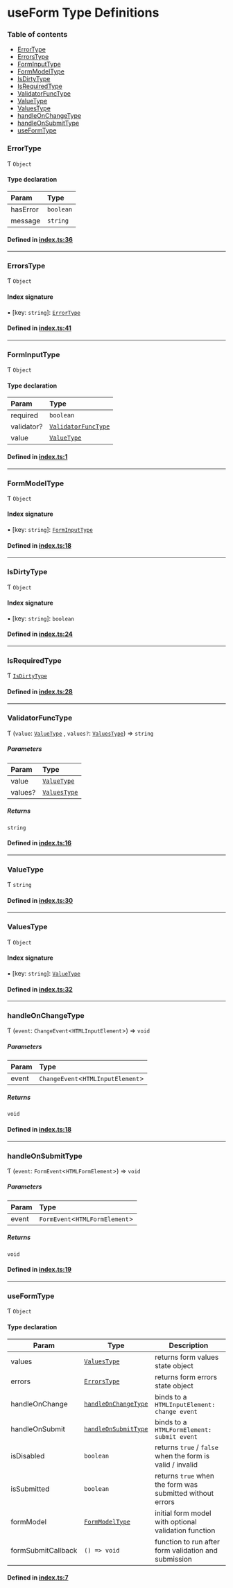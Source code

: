 # useForm Type Definitions

### Table of contents

- [ErrorType](definitions.md#errortype)
- [ErrorsType](definitions.md#errorstype)
- [FormInputType](definitions.md#forminputtype)
- [FormModelType](definitions.md#formmodeltype)
- [IsDirtyType](definitions.md#isdirtytype)
- [IsRequiredType](definitions.md#isrequiredtype)
- [ValidatorFuncType](definitions.md#validatorfunctype)
- [ValueType](definitions.md#valuetype)
- [ValuesType](definitions.md#valuestype)
- [handleOnChangeType](definitions.md#handleonchangetype)
- [handleOnSubmitType](definitions.md#handleonsubmittype)
- [useFormType](definitions.md#useformtype)

### ErrorType

Ƭ `Object`

#### Type declaration

| Param | Type |
| :------ | :------ |
| hasError | `boolean` |
| message | `string` |

#### Defined in [index.ts:36](../src/index.ts#L205)

___

### ErrorsType

Ƭ `Object`

#### Index signature

▪ [key: `string`]: [`ErrorType`](definitions.md#errortype)

#### Defined in [index.ts:41](../src/index.ts#210)

___

### FormInputType

Ƭ `Object`

#### Type declaration

| Param | Type |
| :------ | :------ |
| required | `boolean` |
| validator? | [`ValidatorFuncType`](definitions.md#validatorfunctype) |
| value | [`ValueType`](definitions.md#valuetype) |

#### Defined in [index.ts:1](../src/index.ts#L167)

___

### FormModelType

Ƭ `Object`

#### Index signature

▪ [key: `string`]: [`FormInputType`](definitions.md#forminputtype)

#### Defined in [index.ts:18](../src/index.ts#L187)

___

### IsDirtyType

Ƭ `Object`

#### Index signature

▪ [key: `string`]: `boolean`

#### Defined in [index.ts:24](../src/index.ts#L193)

___

### IsRequiredType

Ƭ [`IsDirtyType`](definitions.md#isdirtytype)

#### Defined in [index.ts:28](../src/index.ts#L197)

___

### ValidatorFuncType

Ƭ (`value`: [`ValueType`](definitions.md#valuetype)
, `values?`: [`ValuesType`](definitions.md#valuestype)) => `string`

##### Parameters

| Param | Type |
| :------ | :------ |
| value | [`ValueType`](definitions.md#valuetype) |
| values? | [`ValuesType`](definitions.md#valuestype) |

##### Returns

`string`

#### Defined in [index.ts:16](../src/index.ts#L185)

___

### ValueType

Ƭ `string`

#### Defined in [index.ts:30](../src/index.ts#L199)

___

### ValuesType

Ƭ `Object`

#### Index signature

▪ [key: `string`]: [`ValueType`](definitions.md#valuetype)

#### Defined in [index.ts:32](../src/index.ts#L201)

___

### handleOnChangeType

Ƭ (`event`: `ChangeEvent`<`HTMLInputElement`>) => `void`

##### Parameters

| Param | Type |
| :------ | :------ |
| event | `ChangeEvent`<`HTMLInputElement`> |

##### Returns

`void`

#### Defined in [index.ts:18](../src/index.ts#L182)

___

### handleOnSubmitType

Ƭ (`event`: `FormEvent`<`HTMLFormElement`>) => `void`

##### Parameters

| Param | Type |
| :------ | :------ |
| event | `FormEvent`<`HTMLFormElement`> |

##### Returns

`void`

#### Defined in [index.ts:19](../src/index.ts#L183)

___

### useFormType

Ƭ `Object`

#### Type declaration

| Param | Type | Description |
| ------ | ------ | ------ |
| values | [`ValuesType`](docs/definitions.md#valuestype) | returns form values state object |
| errors | [`ErrorsType`](docs/definitions.md#errorstype) | returns form errors state object |
| handleOnChange | [`handleOnChangeType`](docs/definitions.md#handleonchangetype) | binds to a `HTMLInputElement: change event` |
| handleOnSubmit | [`handleOnSubmitType`](docs/definitions.md#handleonsubmittype) | binds to a `HTMLFormElement: submit event` |
| isDisabled | `boolean` | returns `true` / `false` when the form is valid / invalid |
| isSubmitted | `boolean` | returns `true` when the form was submitted without errors |
| formModel | [`FormModelType`](docs/definitions.md#formmodeltype) | initial form model with optional validation function |
| formSubmitCallback | `() => void` | function to run after form validation and submission |

#### Defined in [index.ts:7](../src/index.ts#L173)
